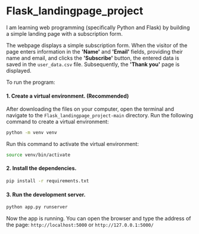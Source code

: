 # Flask_landingpage_project
I am learning web programming (specifically Python and Flask) by building a simple landing page with a subscription form.

The webpage displays a simple subscription form. When the visitor of the page enters information in the **'Name'** and **'Email'** fields, providing their name and email, and clicks the **'Subscribe'** button, the entered data is saved in the `user_data.csv` file. Subsequently, the **'Thank you'** page is displayed.

To run the program:
#### 1. Create a virtual environment. (Recommended)
After downloading the files on your computer, open the terminal and navigate to the `Flask_landingpage_project-main` directory.
Run the following command to create a virtual environment:
```bash
python -m venv venv
```
Run this command to activate the virtual environment:
```bash
source venv/bin/activate
```

#### 2. Install the dependencies.
```bash
pip install -r requirements.txt
```

#### 3. Run the development server.
```bash
python app.py runserver
```
Now the app is running.
You can open the browser and type the address of the page:
`http://localhost:5000` or `http://127.0.0.1:5000/`

